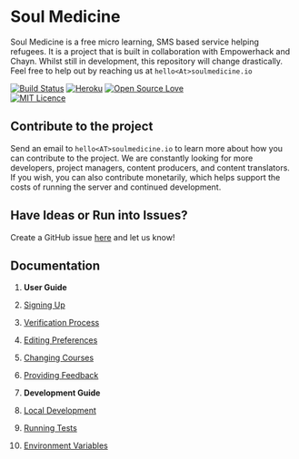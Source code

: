 # Soul Medicine

Soul Medicine is a free micro learning, SMS based service helping refugees. It is a project that is built in collaboration with Empowerhack and Chayn. Whilst still in development, this repository will change drastically. Feel free to help out by reaching us at `hello<At>soulmedicine.io`

[![Build Status](https://travis-ci.org/empowerhack/SoulMedicine.svg?branch=fahadiqbal1-development)](https://travis-ci.org/empowerhack/SoulMedicine)
[![Heroku](https://heroku-badge.herokuapp.com/?app=soulmedicine-fi&style=flat)](https://soulmedicine-fi.herokuapp.com/)
[![Open Source Love](https://badges.frapsoft.com/os/v2/open-source.png?v=103)](https://github.com/ellerbrock/open-source-badge/)    
[![MIT Licence](https://badges.frapsoft.com/os/mit/mit.png?v=103)](https://opensource.org/licenses/mit-license.php)

## Contribute to the project

Send an email to `hello<AT>soulmedicine.io` to learn more about how you can contribute to the project. We are constantly looking for more developers, project managers, content producers, and content translators. If you wish, you can also contribute monetarily, which helps support the costs of running the server and continued development.

## Have Ideas or Run into Issues?

Create a GitHub issue [here](https://github.com/empowerhack/SoulMedicine/issues) and let us know!

## Documentation

1. **User Guide**
  1. [Signing Up](docs/SigningUp.md)
  2. [Verification Process](docs/Verification.md)
  3. [Editing Preferences](docs/UserPreference.md)
  4. [Changing Courses](docs/ChangingCourse.md)
  5. [Providing Feedback](docs/Feedback.md)


1. **Development Guide**
  1. [Local Development](docs/LocalDevelopment.md)
  2. [Running Tests](docs/RunningTests.md)
  3. [Environment Variables](docs/EnvVariables.md)
